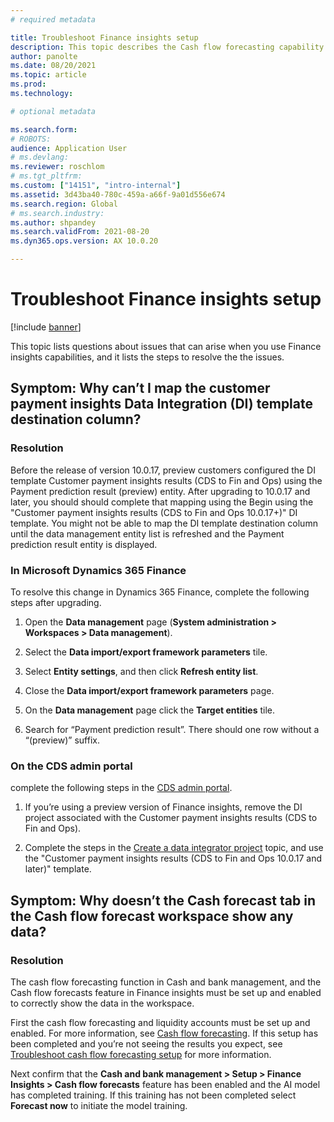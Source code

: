 ```yaml
---
# required metadata

title: Troubleshoot Finance insights setup
description: This topic describes the Cash flow forecasting capability.
author: panolte
ms.date: 08/20/2021
ms.topic: article
ms.prod: 
ms.technology: 

# optional metadata

ms.search.form: 
# ROBOTS: 
audience: Application User
# ms.devlang: 
ms.reviewer: roschlom
# ms.tgt_pltfrm: 
ms.custom: ["14151", "intro-internal"]
ms.assetid: 3d43ba40-780c-459a-a66f-9a01d556e674
ms.search.region: Global
# ms.search.industry: 
ms.author: shpandey
ms.search.validFrom: 2021-08-20
ms.dyn365.ops.version: AX 10.0.20

---
```


# Troubleshoot Finance insights setup

[!include [banner](../includes/banner.md)]

This topic lists questions about issues that can arise when you use Finance insights capabilities, and it lists the steps to resolve the the issues. 

## Symptom: Why can’t I map the customer payment insights Data Integration (DI) template destination column?

### Resolution

Before the release of version 10.0.17, preview customers configured the DI template Customer payment insights results (CDS to Fin and Ops) using the Payment prediction result (preview) entity. After upgrading to 10.0.17 and later, you should should complete that mapping using the Begin using the "Customer payment insights results (CDS to Fin and Ops 10.0.17+)" DI template. You might not be able to map the DI template destination column until the data management entity list is refreshed and the Payment prediction result entity is displayed.

### In Microsoft Dynamics 365 Finance

To resolve this change in Dynamics 365 Finance, complete the following steps after upgrading.

1. Open the **Data management** page (**System administration > Workspaces > Data management**).

2. Select the **Data import/export framework parameters** tile.

3. Select **Entity settings**, and then click **Refresh entity list**.

4. Close the **Data import/export framework parameters** page.

5. On the **Data management** page click the **Target entities** tile.

6. Search for “Payment prediction result”. There should one row without a “(preview)” suffix.

### On the CDS admin portal

complete the following steps in the [CDS admin portal]( https://admin.powerplatform.microsoft.com/environments).

1. If you’re using a preview version of Finance insights, remove the DI project associated with the Customer payment insights results (CDS to Fin and Ops).

2. Complete the steps in the [Create a data integrator project](create-data-integrate-project.md) topic, and use the "Customer payment insights results (CDS to Fin and Ops 10.0.17 and later)" template.

## Symptom: Why doesn’t the Cash forecast tab in the Cash flow forecast workspace show any data?

### Resolution

The cash flow forecasting function in Cash and bank management, and the Cash flow forecasts feature in Finance insights must be set up and enabled to correctly show the data in the workspace.  

First the cash flow forecasting and liquidity accounts must be set up and enabled. For more information, see [Cash flow forecasting](../cash-bank-management/cash-flow-forecasting.md). If this setup has been completed and you’re not seeing the results you expect, see [Troubleshoot cash flow forecasting setup](../cash-bank-management/cash-flow-forecasting-tsg.md) for more information.

Next confirm that the **Cash and bank management > Setup > Finance Insights > Cash flow forecasts** feature has been enabled and the AI model has completed training. If this training has not been completed select **Forecast now** to initiate the model training.
